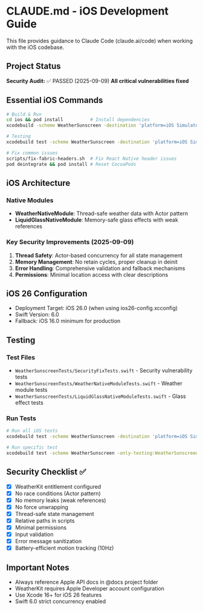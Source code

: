 # CLAUDE.md - iOS Development Guide

This file provides guidance to Claude Code (claude.ai/code) when working with the iOS codebase.

## Project Status
**Security Audit:** ✅ PASSED (2025-09-09)
**All critical vulnerabilities fixed**

## Essential iOS Commands

```bash
# Build & Run
cd ios && pod install          # Install dependencies
xcodebuild -scheme WeatherSunscreen -destination 'platform=iOS Simulator,name=iPhone 15' build

# Testing
xcodebuild test -scheme WeatherSunscreen -destination 'platform=iOS Simulator,name=iPhone 15'

# Fix common issues
scripts/fix-fabric-headers.sh  # Fix React Native header issues
pod deintegrate && pod install # Reset CocoaPods
```

## iOS Architecture

### Native Modules
- **WeatherNativeModule**: Thread-safe weather data with Actor pattern
- **LiquidGlassNativeModule**: Memory-safe glass effects with weak references

### Key Security Improvements (2025-09-09)
1. **Thread Safety**: Actor-based concurrency for all state management
2. **Memory Management**: No retain cycles, proper cleanup in deinit
3. **Error Handling**: Comprehensive validation and fallback mechanisms
4. **Permissions**: Minimal location access with clear descriptions

## iOS 26 Configuration
- Deployment Target: iOS 26.0 (when using ios26-config.xcconfig)
- Swift Version: 6.0
- Fallback: iOS 16.0 minimum for production

## Testing

### Test Files
- `WeatherSunscreenTests/SecurityFixTests.swift` - Security vulnerability tests
- `WeatherSunscreenTests/WeatherNativeModuleTests.swift` - Weather module tests
- `WeatherSunscreenTests/LiquidGlassNativeModuleTests.swift` - Glass effect tests

### Run Tests
```bash
# Run all iOS tests
xcodebuild test -scheme WeatherSunscreen -destination 'platform=iOS Simulator,name=iPhone 15'

# Run specific test
xcodebuild test -scheme WeatherSunscreen -only-testing:WeatherSunscreenTests/SecurityFixTests
```

## Security Checklist ✅
- [x] WeatherKit entitlement configured
- [x] No race conditions (Actor pattern)
- [x] No memory leaks (weak references)
- [x] No force unwrapping
- [x] Thread-safe state management
- [x] Relative paths in scripts
- [x] Minimal permissions
- [x] Input validation
- [x] Error message sanitization
- [x] Battery-efficient motion tracking (10Hz)

## Important Notes
- Always reference Apple API docs in @docs project folder
- WeatherKit requires Apple Developer account configuration
- Use Xcode 16+ for iOS 26 features
- Swift 6.0 strict concurrency enabled